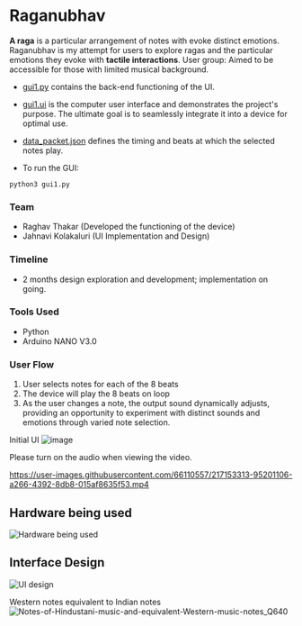 # Raganubhav

**A raga** is a particular arrangement of notes with evoke distinct emotions. 
Raganubhav is my attempt for users to explore ragas and the particular emotions they evoke with **tactile interactions**. 
User group: Aimed to be accessible for those with limited musical background.

- [gui1.py](https://github.com/jahnsite/Raganubhav/blob/main/gui1.py) contains the back-end functioning of the UI.
- [gui1.ui](https://github.com/jahnsite/Raganubhav/blob/main/gui1.ui) is the computer user interface and demonstrates the project's purpose. The ultimate goal is to seamlessly integrate it into a device for optimal use.
- [data_packet.json](https://github.com/jahnsite/Raganubhav/blob/main/data_packet.json) defines the timing and beats at which the selected notes play.

- To run the GUI:
```
python3 gui1.py
```

### Team
- Raghav Thakar (Developed the functioning of the device)
- Jahnavi Kolakaluri (UI Implementation and Design)

### Timeline
- 2 months design exploration and development; implementation on going.

### Tools Used
- Python
- Arduino NANO V3.0

### User Flow
1. User selects notes for each of the 8 beats
2. The device will play the 8 beats on loop
3. As the user changes a note, the output sound dynamically adjusts, providing an opportunity to experiment with distinct sounds and emotions through varied note selection.

Initial UI
![image](https://user-images.githubusercontent.com/66110557/217150412-3e8989d6-8caf-4e43-b34e-75b3ae3e0eb7.png)

Please turn on the audio when viewing the video. 


https://user-images.githubusercontent.com/66110557/217153313-95201106-a266-4392-8db8-015af8635f53.mp4


## Hardware being used
![Hardware being used](https://user-images.githubusercontent.com/66110557/218710067-640f6cad-1161-472f-8729-78b241b6885b.png)


## Interface Design
![UI design](https://user-images.githubusercontent.com/66110557/218710125-87c3af63-10d7-4a1c-91f9-60f5a896dd88.png)


Western notes equivalent to Indian notes
![Notes-of-Hindustani-music-and-equivalent-Western-music-notes_Q640](https://user-images.githubusercontent.com/66110557/218709946-aef51bb0-46bd-4357-8aa2-d2941bbf7c74.jpeg)





